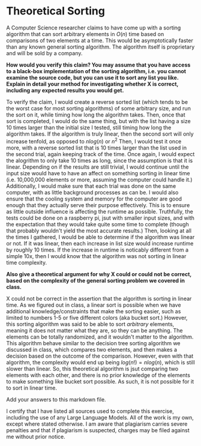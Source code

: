 # Theoretical Sorting

A Computer Science researcher claims to have come up with a sorting algorithm
that can sort arbitrary elements in $O(n)$ time based on comparisons of two
elements at a time. This would be asymptotically faster than any known general
sorting algorithm. The algorithm itself is proprietary and will be sold by a
company.

**How would you verify this claim? You may assume that you have access to a
black-box implementation of the sorting algorithm, i.e. you cannot examine the
source code, but you can use it to sort any list you like. Explain in detail
your method for investigating whether X is correct, including any expected
results you would get.**

To verify the claim, I would create a reverse sorted list (which tends to be the worst case for most sorting algorithms) of some arbitrary size, and run the sort on it, while timing how long the algorithm takes. Then, once that sort is completed, I would do the same thing, but with the list having a size 10 times larger than the initial size I tested, still timing how long the algorithm takes. If the algorithm is truly linear, then the second sort will only increase tenfold, as opposed to $n log(n)$ or $n^2$    Then, I would test it once more, with a reverse sorted list that is 10 times larger than the list used in the second trial, again keeping track of the time. Once again, I would expect the alogrithm to only take 10 times as long, since the assumption is that it is linear. Depending on if the results are still trivial, I would continue until the input size would have to have an affect on something sorting in linear time (i.e. 10,000,000 elements or more, assuming the computer could handle it.) Additionally, I would make sure that each trial was done on the same computer, with as little background processes as can be. I would also ensure that the cooling system and memory for the computer are good enough that they actually serve their purpose effectively. This is to ensure as little outside influence is affecting the runtime as possible. Truthfully, the tests could be done on a raspberry pi, jsut with smaller input sizes, and with the expectation that they would take quite some time to complete (though that probably wouldn't yield the most accurate results.) Then, looking at all the times I gathered, I would be able to determine if the algorithm was linear or not. If it was linear, then each increase in list size would increase runtime by roughly 10 times. If the increase in runtime is noticably different from a simple 10x, then I would know that the algorithm was not sorting in linear time complexity. 

**Also give a theoretical argument for why X could or could not be correct, based
on the complexity of the general sorting problem we covered in class.**

X could not be correct in the assertion that the algorithm is sorting in linear time. As we figured out in class, a linear sort is possible when we have additional knowledge/constraints that make the sorting easier, such as limited to numbers 1-5 or five different colors (aka bucket sort.) However, this sorting algorithm was said to be able to sort *arbitrary* elements, meaning it does not matter what they are, so they can be anything. The elements can be totally randomized, and it wouldn't matter to the algorithm. This algorithm behave similar to the decision tree sorting algorithm we discussed in class, which compares two elements, and then makes a decision based on the outcome of the comparison. However, even with that algorithm, the complexity would end up being $log(n!) = n log(n)$, which is still slower than linear. So, this theoretical algorithm is jsut comparing two elements with each other, and there is no prior knowledge of the elements to make something like bucket sort possible. As such, it is not possible for it to sort in linear time. 

Add your answers to this markdown file.


I certify that I have listed all sources used to complete this exercise, including the use of any Large Language Models. All of the work is my own, except where stated otherwise. I am aware that plagiarism carries severe penalties and that if plagiarism is suspected, charges may be filed against me without prior notice.
